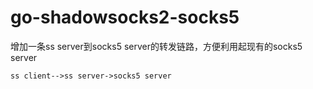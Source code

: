 # go-shadowsocks2-socks5
增加一条ss server到socks5 server的转发链路，方便利用起现有的socks5 server
```
ss client-->ss server->socks5 server
```
